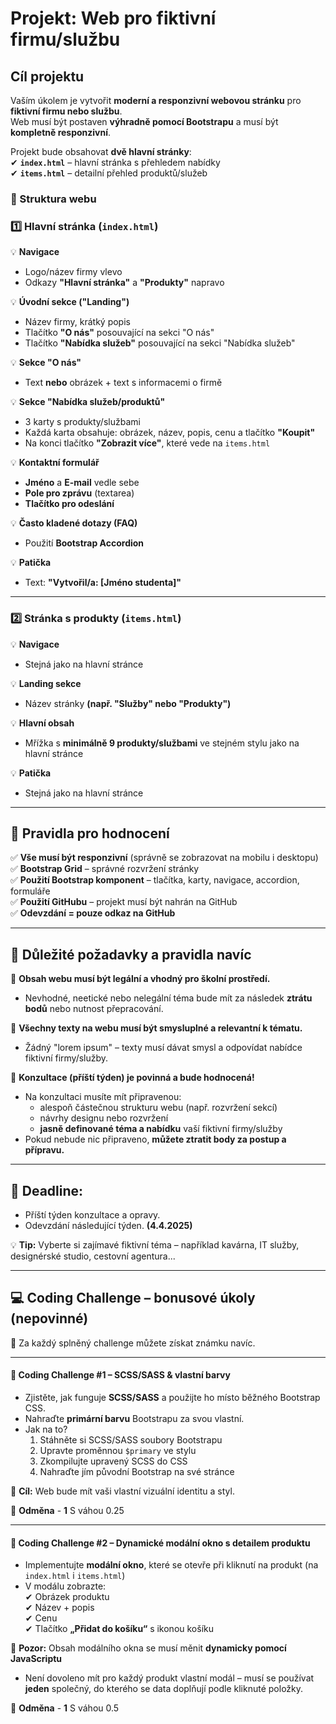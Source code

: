 # **Projekt: Web pro fiktivní firmu/službu**

## **Cíl projektu**
Vaším úkolem je vytvořit **moderní a responzivní webovou stránku** pro **fiktivní firmu nebo službu**.  
Web musí být postaven **výhradně pomocí Bootstrapu** a musí být **kompletně responzivní**.

Projekt bude obsahovat **dvě hlavní stránky**:  
✔ **`index.html`** – hlavní stránka s přehledem nabídky  
✔ **`items.html`** – detailní přehled produktů/služeb

### **📂 Struktura webu**

### **1️⃣ Hlavní stránka (`index.html`)**
💡 **Navigace**
- Logo/název firmy vlevo
- Odkazy **"Hlavní stránka"** a **"Produkty"** napravo

💡 **Úvodní sekce ("Landing")**
- Název firmy, krátký popis
- Tlačítko **"O nás"** posouvající na sekci "O nás"
- Tlačítko **"Nabídka služeb"** posouvající na sekci "Nabídka služeb"

💡 **Sekce "O nás"**
- Text **nebo** obrázek + text s informacemi o firmě

💡 **Sekce "Nabídka služeb/produktů"**
- 3 karty s produkty/službami
- Každá karta obsahuje: obrázek, název, popis, cenu a tlačítko **"Koupit"**
- Na konci tlačítko **"Zobrazit více"**, které vede na `items.html`

💡 **Kontaktní formulář**
- **Jméno** a **E-mail** vedle sebe
- **Pole pro zprávu** (textarea)
- **Tlačítko pro odeslání**

💡 **Často kladené dotazy (FAQ)**
- Použití **Bootstrap Accordion**

💡 **Patička**
- Text: **"Vytvořil/a: [Jméno studenta]"**

---

### **2️⃣ Stránka s produkty (`items.html`)**
💡 **Navigace**
- Stejná jako na hlavní stránce

💡 **Landing sekce**
- Název stránky **(např. "Služby" nebo "Produkty")**

💡 **Hlavní obsah**
- Mřížka s **minimálně 9 produkty/službami** ve stejném stylu jako na hlavní stránce

💡 **Patička**
- Stejná jako na hlavní stránce

---

## **📝 Pravidla pro hodnocení**
✅ **Vše musí být responzivní** (správně se zobrazovat na mobilu i desktopu)  
✅ **Bootstrap Grid** – správné rozvržení stránky  
✅ **Použití Bootstrap komponent** – tlačítka, karty, navigace, accordion, formuláře  
✅ **Použití GitHubu** – projekt musí být nahrán na GitHub  
✅ **Odevzdání = pouze odkaz na GitHub**

---

## 📝 **Důležité požadavky a pravidla navíc**

📌 **Obsah webu musí být legální a vhodný pro školní prostředí.**
- Nevhodné, neetické nebo nelegální téma bude mít za následek **ztrátu bodů** nebo nutnost přepracování.

📌 **Všechny texty na webu musí být smysluplné a relevantní k tématu.**
- Žádný "lorem ipsum" – texty musí dávat smysl a odpovídat nabídce fiktivní firmy/služby.

📌 **Konzultace (příští týden) je povinná a bude hodnocená!**
- Na konzultaci musíte mít připravenou:
    - alespoň částečnou strukturu webu (např. rozvržení sekcí)
    - návrhy designu nebo rozvržení
    - **jasně definované téma a nabídku** vaší fiktivní firmy/služby
- Pokud nebude nic připraveno, **můžete ztratit body za postup a přípravu.**

---

## 🎯 **Deadline:**
- Příští týden konzultace a opravy.
- Odevzdání následující týden. **(4.4.2025)**

💡 **Tip:** Vyberte si zajímavé fiktivní téma – například kavárna, IT služby, designérské studio, cestovní agentura...

---

## 💻 **Coding Challenge – bonusové úkoly (nepovinné)**
🎁 Za každý splněný challenge můžete získat známku navíc.

---

#### 🧩 **Coding Challenge #1 – SCSS/SASS & vlastní barvy**
- Zjistěte, jak funguje **SCSS/SASS** a použijte ho místo běžného Bootstrap CSS.
- Nahraďte **primární barvu** Bootstrapu za svou vlastní.
- Jak na to?
    1. Stáhněte si SCSS/SASS soubory Bootstrapu
    2. Upravte proměnnou `$primary` ve stylu
    3. Zkompilujte upravený SCSS do CSS
    4. Nahraďte jím původní Bootstrap na své stránce


📌 **Cíl:** Web bude mít vaši vlastní vizuální identitu a styl. 

🎁 **Odměna**  - **1** S váhou 0.25

---

#### 🧩 **Coding Challenge #2 – Dynamické modální okno s detailem produktu**
- Implementujte **modální okno**, které se otevře při kliknutí na produkt (na `index.html` i `items.html`)
- V modálu zobrazte:  
  ✔ Obrázek produktu  
  ✔ Název + popis  
  ✔ Cenu  
  ✔ Tlačítko **„Přidat do košíku“** s ikonou košíku

📌 **Pozor:** Obsah modálního okna se musí měnit **dynamicky pomocí JavaScriptu**
- Není dovoleno mít pro každý produkt vlastní modál – musí se používat **jeden** společný, do kterého se data doplňují podle kliknuté položky.

🎁 **Odměna**  - **1** S váhou 0.5
